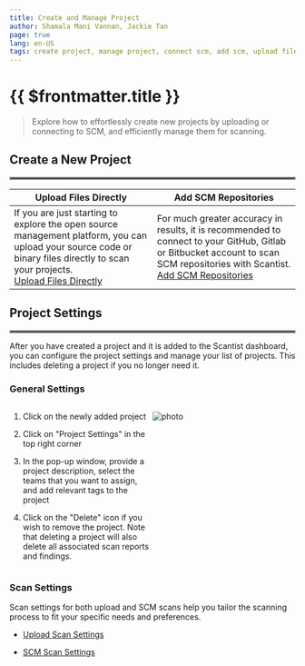 ```yaml
---
title: Create and Manage Project
author: Shamala Mani Vannan, Jackie Tan
page: true
lang: en-US
tags: create project, manage project, connect scm, add scm, upload file directly
---
```


# {{ $frontmatter.title }}

> Explore how to effortlessly create new projects by uploading or connecting to SCM, and efficiently manage them for scanning.

## Create a New Project

<hr style="border:2px solid gray" />

<table>
    <thead>
        <th width="50%">Upload Files Directly</th>
        <th width="50%">Add SCM Repositories</th>
    </thead>
    <tbody>
        <tr>
            <td>
            If you are just starting to explore the open source management platform, you can upload your source code or binary files directly to scan your projects.
            <br />
            <a href="./Upload-Files-Directly">Upload Files Directly</a>
            </td>
            <td>
            For much greater accuracy in results, it is recommended to connect to your GitHub, Gitlab or Bitbucket account to scan SCM repositories with Scantist.
            <br />
            <a href="./Add-SCM-Repositories">Add SCM Repositories</a>
            </td>
        </tr>
    </tbody>
</table>

## Project Settings

<hr style="border:2px solid gray" />

After you have created a project and it is added to the Scantist dashboard, you can configure the project settings and manage your list of projects. This includes deleting a project if you no longer need it. 

### General Settings

<div style="display: flex;">
<div style="flex: 1;">

1. Click on the newly added project

2. Click on "Project Settings" in the top right corner

3. In the pop-up window, provide a project description, select the teams that you want to assign, and add relevant tags to the project

4. Click on the "Delete" icon if you wish to remove the project. Note that deleting a project will also delete all associated scan reports and findings. 

</div>
<div style="flex: 1;">

![photo]()

</div>
</div>

### Scan Settings

Scan settings for both upload and SCM scans help you tailor the scanning process to fit your specific needs and preferences. 

- [Upload Scan Settings](../Trigger-Scan/Upload-Scan-Settings)

- [SCM Scan Settings](../Trigger-Scan/SCM-Scan-Settings)